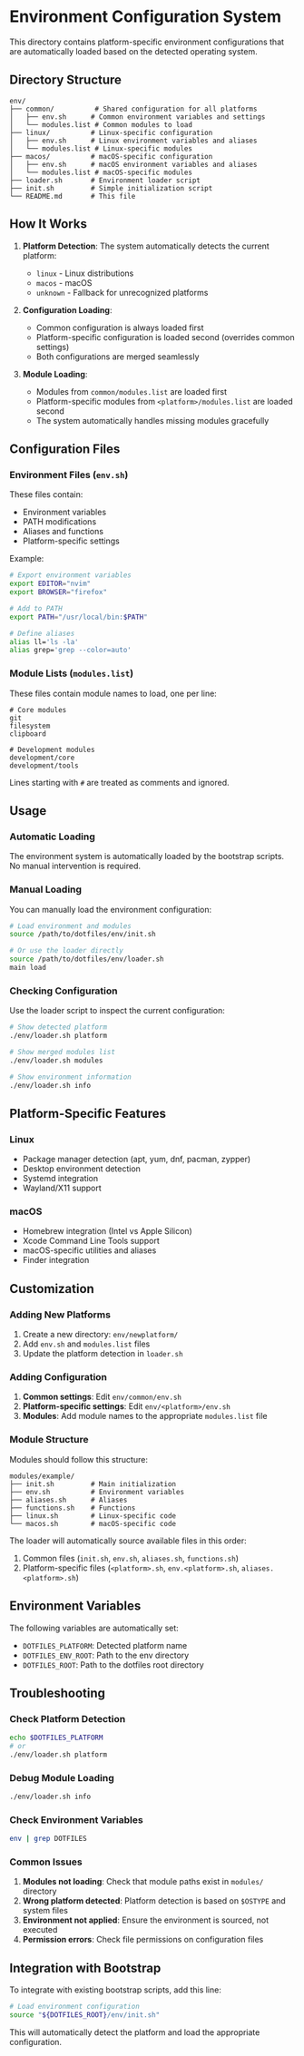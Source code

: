 # Environment Configuration System

This directory contains platform-specific environment configurations that are automatically loaded based on the detected operating system.

## Directory Structure

```
env/
├── common/          # Shared configuration for all platforms
│   ├── env.sh      # Common environment variables and settings
│   └── modules.list # Common modules to load
├── linux/          # Linux-specific configuration
│   ├── env.sh      # Linux environment variables and aliases
│   └── modules.list # Linux-specific modules
├── macos/          # macOS-specific configuration
│   ├── env.sh      # macOS environment variables and aliases
│   └── modules.list # macOS-specific modules
├── loader.sh       # Environment loader script
├── init.sh         # Simple initialization script
└── README.md       # This file
```

## How It Works

1. **Platform Detection**: The system automatically detects the current platform:
   - `linux` - Linux distributions
   - `macos` - macOS
   - `unknown` - Fallback for unrecognized platforms

2. **Configuration Loading**: 
   - Common configuration is always loaded first
   - Platform-specific configuration is loaded second (overrides common settings)
   - Both configurations are merged seamlessly

3. **Module Loading**:
   - Modules from `common/modules.list` are loaded first
   - Platform-specific modules from `<platform>/modules.list` are loaded second
   - The system automatically handles missing modules gracefully

## Configuration Files

### Environment Files (`env.sh`)

These files contain:
- Environment variables
- PATH modifications
- Aliases and functions
- Platform-specific settings

Example:
```bash
# Export environment variables
export EDITOR="nvim"
export BROWSER="firefox"

# Add to PATH
export PATH="/usr/local/bin:$PATH"

# Define aliases
alias ll='ls -la'
alias grep='grep --color=auto'
```

### Module Lists (`modules.list`)

These files contain module names to load, one per line:
```
# Core modules
git
filesystem
clipboard

# Development modules
development/core
development/tools
```

Lines starting with `#` are treated as comments and ignored.

## Usage

### Automatic Loading

The environment system is automatically loaded by the bootstrap scripts. No manual intervention is required.

### Manual Loading

You can manually load the environment configuration:

```bash
# Load environment and modules
source /path/to/dotfiles/env/init.sh

# Or use the loader directly
source /path/to/dotfiles/env/loader.sh
main load
```

### Checking Configuration

Use the loader script to inspect the current configuration:

```bash
# Show detected platform
./env/loader.sh platform

# Show merged modules list
./env/loader.sh modules

# Show environment information
./env/loader.sh info
```

## Platform-Specific Features

### Linux
- Package manager detection (apt, yum, dnf, pacman, zypper)
- Desktop environment detection
- Systemd integration
- Wayland/X11 support

### macOS
- Homebrew integration (Intel vs Apple Silicon)
- Xcode Command Line Tools support
- macOS-specific utilities and aliases
- Finder integration


## Customization

### Adding New Platforms

1. Create a new directory: `env/newplatform/`
2. Add `env.sh` and `modules.list` files
3. Update the platform detection in `loader.sh`

### Adding Configuration

1. **Common settings**: Edit `env/common/env.sh`
2. **Platform-specific settings**: Edit `env/<platform>/env.sh`
3. **Modules**: Add module names to the appropriate `modules.list` file

### Module Structure

Modules should follow this structure:
```
modules/example/
├── init.sh         # Main initialization
├── env.sh          # Environment variables
├── aliases.sh      # Aliases
├── functions.sh    # Functions
├── linux.sh        # Linux-specific code
└── macos.sh        # macOS-specific code
```

The loader will automatically source available files in this order:
1. Common files (`init.sh`, `env.sh`, `aliases.sh`, `functions.sh`)
2. Platform-specific files (`<platform>.sh`, `env.<platform>.sh`, `aliases.<platform>.sh`)

## Environment Variables

The following variables are automatically set:

- `DOTFILES_PLATFORM`: Detected platform name
- `DOTFILES_ENV_ROOT`: Path to the env directory
- `DOTFILES_ROOT`: Path to the dotfiles root directory

## Troubleshooting

### Check Platform Detection
```bash
echo $DOTFILES_PLATFORM
# or
./env/loader.sh platform
```

### Debug Module Loading
```bash
./env/loader.sh info
```

### Check Environment Variables
```bash
env | grep DOTFILES
```

### Common Issues

1. **Modules not loading**: Check that module paths exist in `modules/` directory
2. **Wrong platform detected**: Platform detection is based on `$OSTYPE` and system files
3. **Environment not applied**: Ensure the environment is sourced, not executed
4. **Permission errors**: Check file permissions on configuration files

## Integration with Bootstrap

To integrate with existing bootstrap scripts, add this line:

```bash
# Load environment configuration
source "${DOTFILES_ROOT}/env/init.sh"
```

This will automatically detect the platform and load the appropriate configuration.
